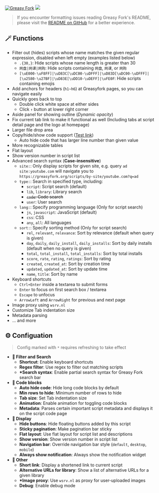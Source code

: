 [![Greasy Fork](https://img.shields.io/greasyfork/dt/467078)](https://greasyfork.org/scripts/467078) [![](https://img.shields.io/badge/Crazy%20Thur.-V%20me%2050-red?logo=kfc)](https://greasyfork.org/rails/active_storage/blobs/redirect/eyJfcmFpbHMiOnsibWVzc2FnZSI6IkJBaHBBaWZvIiwiZXhwIjpudWxsLCJwdXIiOiJibG9iX2lkIn19--10e04ed7ed56ae18d22cec6d675b34fd579cecab/wechat.jpeg?locale=zh-CN)

> If you encounter formatting issues reading Greasy Fork's README, please visit the [README on GitHub](https://github.com/PRO-2684/gadgets/blob/main/greasyfork_enhance/README.md) for a better experience.

## 🪄 Functions

- Filter out (hides) scripts whose name matches the given regular expression, disabled when left empty (examples listed below)
    - `.{30,}`: Hide scripts whose name length is greater than 30
    - `网盘|网课|网购`: Hide scripts containing `网盘`, `网课`, or `网购`
    - `[\uE000-\uF8FF]|\uD83C[\uDC00-\uDFFF]|\uD83D[\uDC00-\uDFFF]|[\u2580-\u27BF]|\uD83E[\uDD10-\uDEFF]|\uFE0F`: Hide scripts containing emojis
- Add anchors for headers (`h1~h6`) at Greasyfork pages, so you can navigate easily
- Quickly goes back to top
    - Double click white space at either sides
    - Click `↑` button at lower right corner
- Aside panel for showing outline (*Dynamic opacity*)
- Fix current tab link to make it functional as well (Including tabs at script detail page and the logo at homepage)
- Larger file drop area
- Copy/hide/show code support ([Test link](https://greasyfork.org/scripts/470224))
    - Auto hide code that has larger line number than given value
- More recognizable tables
- Flat layout
- Show version number in script list
- Advanced search syntax (**Case-insensitive**)
    - `site:`: Only display scripts for given site, e.g. query `ad site:youtube.com` will navigate you to `https://greasyfork.org/scripts/by-site/youtube.com?q=ad`
    - `type:`: Search in specified type, including:
        - `script`: Script search (default)
        - `lib`, `library`: Library search
        - ~~`code`: Code search~~
        - `user`: User search
    - `lang:`: Specify programming language (Only for script search)
        - `js`, `javascript`: JavaScript (default)
        - `css`: CSS
        - `any`, `all`: All languages
    - `sort:`: Specify sorting method (Only for script search)
        - `rel`, `relevant`, `relevance`: Sort by relevance (default when query is given)
        - `day`, `daily`, `daily_install`, `daily_installs`: Sort by daily installs (default when no query is given)
        - `total`, `total_install`, `total_installs`: Sort by total installs
        - `score`, `rate`, `rating`, `ratings`: Sort by rating
        - `created`, `created_at`: Sort by creation time
        - `updated`, `updated_at`: Sort by update time
        - `name`, `title`: Sort by name
- Keyboard shortcuts
    - `Ctrl+Enter` inside a textarea to submit forms
    - `Enter` to focus on first search box / textarea
    - `Escape` to unfocus
    - `ArrowLeft` and `ArrowRight` for previous and next page
- Image proxy using `wsrv.nl`
- Customize Tab indentation size
- Metadata parsing
- ... and more

## ⚙️ Configuation

> Config marked with `*` requires refreshing to take effect

- **🔎 Filter and Search**
    - **Shortcut**: Enable keyboard shortcuts
    - **Regex filter**: Use regex to filter out matching scripts
    - **\*Search syntax**: Enable partial search syntax for Greasy Fork search bar
- **📝 Code blocks**
    - **Auto hide code**: Hide long code blocks by default
    - **Min rows to hide**: Minimum number of rows to hide
    - **Tab size**: Set Tab indentation size
    - **Animation**: Enable animation for toggling code blocks
    - **Metadata**: Parses certain important script metadata and displays it on the script code page
- **🎨 Display**
    - **Hide buttons**: Hide floating buttons added by this script
    - **Sticky pagination**: Make pagination bar sticky
    - **Flat layout**: Use flat layout for script list and descriptions
    - **Show version**: Show version number in script list
    - **Navigation bar**: Override navigation bar style (`default`, `desktop`, `mobile`)
    - **Always show notification**: Always show the notification widget
- **🔧 Other**
    - **Short link**: Display a shortened link to current script
    - **Alternative URLs for library**: Show a list of alternative URLs for a given library
    - **\*Image proxy**: Use `wsrv.nl` as proxy for user-uploaded images
    - **Debug**: Enable debug mode
